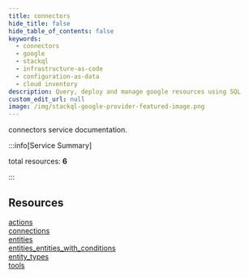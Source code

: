 ```yaml
---
title: connectors
hide_title: false
hide_table_of_contents: false
keywords:
  - connectors
  - google
  - stackql
  - infrastructure-as-code
  - configuration-as-data
  - cloud inventory
description: Query, deploy and manage google resources using SQL
custom_edit_url: null
image: /img/stackql-google-provider-featured-image.png
---
```


connectors service documentation.

:::info[Service Summary]

total resources: __6__  

:::

## Resources
<div class="row">
<div class="providerDocColumn">
<a href="/connectors/actions/">actions</a><br />
<a href="/connectors/connections/">connections</a><br />
<a href="/connectors/entities/">entities</a>
</div>
<div class="providerDocColumn">
<a href="/connectors/entities_entities_with_conditions/">entities_entities_with_conditions</a><br />
<a href="/connectors/entity_types/">entity_types</a><br />
<a href="/connectors/tools/">tools</a>
</div>
</div>